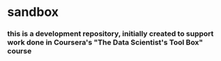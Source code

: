 # sandbox
### this is a development repository, initially created to support work done in Coursera's "The Data Scientist's Tool Box" course
